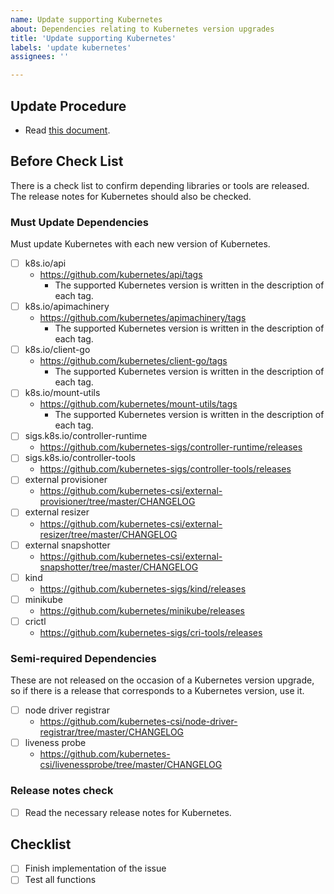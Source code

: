 ```yaml
---
name: Update supporting Kubernetes
about: Dependencies relating to Kubernetes version upgrades
title: 'Update supporting Kubernetes'
labels: 'update kubernetes'
assignees: ''

---
```


## Update Procedure

- Read [this document](https://github.com/topolvm/topolvm/blob/main/docs/maintenance.md).

## Before Check List

There is a check list to confirm depending libraries or tools are released. The release notes for Kubernetes should also be checked.

### Must Update Dependencies

Must update Kubernetes with each new version of Kubernetes.

- [ ] k8s.io/api
  - https://github.com/kubernetes/api/tags
    - The supported Kubernetes version is written in the description of each tag.
- [ ] k8s.io/apimachinery
  - https://github.com/kubernetes/apimachinery/tags
    - The supported Kubernetes version is written in the description of each tag.
- [ ] k8s.io/client-go
  - https://github.com/kubernetes/client-go/tags
    - The supported Kubernetes version is written in the description of each tag.
- [ ] k8s.io/mount-utils
  - https://github.com/kubernetes/mount-utils/tags
    - The supported Kubernetes version is written in the description of each tag.
- [ ] sigs.k8s.io/controller-runtime
  - https://github.com/kubernetes-sigs/controller-runtime/releases
- [ ] sigs.k8s.io/controller-tools
  - https://github.com/kubernetes-sigs/controller-tools/releases
- [ ] external provisioner
  - https://github.com/kubernetes-csi/external-provisioner/tree/master/CHANGELOG
- [ ] external resizer
  - https://github.com/kubernetes-csi/external-resizer/tree/master/CHANGELOG
- [ ] external snapshotter
  - https://github.com/kubernetes-csi/external-snapshotter/tree/master/CHANGELOG
- [ ] kind
  - https://github.com/kubernetes-sigs/kind/releases
- [ ] minikube
  - https://github.com/kubernetes/minikube/releases
- [ ] crictl
  - https://github.com/kubernetes-sigs/cri-tools/releases

### Semi-required Dependencies

These are not released on the occasion of a Kubernetes version upgrade, so if there is a release that corresponds to a Kubernetes version, use it.

- [ ] node driver registrar
  - https://github.com/kubernetes-csi/node-driver-registrar/tree/master/CHANGELOG
- [ ] liveness probe
  - https://github.com/kubernetes-csi/livenessprobe/tree/master/CHANGELOG

### Release notes check

- [ ] Read the necessary release notes for Kubernetes.

## Checklist

- [ ] Finish implementation of the issue
- [ ] Test all functions
